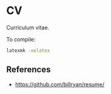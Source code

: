 # CV

Curriculum vitae.

To compile:
```sh
latexmk -xelatex
```

## References

- https://github.com/billryan/resume/
